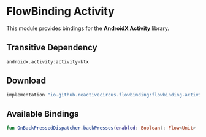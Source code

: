 # FlowBinding Activity

This module provides bindings for the **AndroidX Activity** library.

## Transitive Dependency

`androidx.activity:activity-ktx`

## Download

```groovy
implementation "io.github.reactivecircus.flowbinding:flowbinding-activity:${flowbinding_version}"
```

## Available Bindings

```kotlin
fun OnBackPressedDispatcher.backPresses(enabled: Boolean): Flow<Unit>
```
